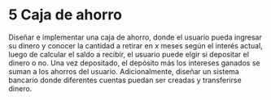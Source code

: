 # 5 Caja de ahorro

Diseñar e implementar una caja de ahorro, donde el usuario pueda ingresar su dinero y conocer la cantidad a retirar en $x$ meses según el interés actual, luego de calcular el saldo a recibir, el usuario puede elgir si depositar el dinero o no. Una vez depositado, el depósito más los intereses ganados se suman a los ahorros del usuario. Adicionalmente, diseñar un sistema bancario donde diferentes cuentas puedan ser creadas y transferirse dinero.

```plantuml



```
